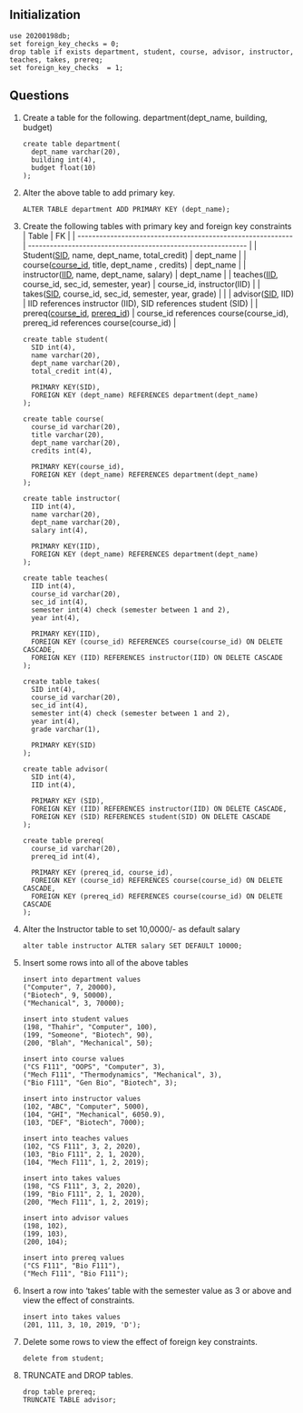 ## Initialization

```mysql
use 20200198db;
set foreign_key_checks = 0;
drop table if exists department, student, course, advisor, instructor, teaches, takes, prereq;
set foreign_key_checks  = 1;
```

## Questions

1. Create a table for the following.
   department(dept_name, building, budget)
   
   ```mysql
   create table department(
     dept_name varchar(20),
     building int(4),
     budget float(10)
   );
   ```
   
2. Alter the above table to add primary key.

    ```mysql
    ALTER TABLE department ADD PRIMARY KEY (dept_name);
    ```

3. Create the following tables with primary key and foreign key constraints
    | Table                                                       | FK                                                           |
    | ----------------------------------------------------------- | ------------------------------------------------------------ |
    | Student(<u>SID</u>, name, dept_name, total_credit)          | dept_name                                                    |
    | course(<u>course_id</u>, title, dept_name , credits)        | dept_name                                                    |
    | instructor(<u>IID</u>, name, dept_name, salary)             | dept_name                                                    |
    | teaches(<u>IID</u>, course_id, sec_id, semester, year)      | course_id, instructor(IID)                                   |
    | takes(<u>SID</u>, course_id, sec_id, semester, year, grade) |                                                              |
    | advisor(<u>SID</u>, IID)                                    | IID references instructor (IID), SID references student (SID) |
    | prereq(<u>course_id</u>, <u>prereq_id</u>)                  | course_id references course(course_id), prereq_id references course(course_id) |
    
    ```mysql
    create table student(
      SID int(4), 
      name varchar(20), 
      dept_name varchar(20), 
      total_credit int(4),
      
      PRIMARY KEY(SID),
      FOREIGN KEY (dept_name) REFERENCES department(dept_name)
    );
    
    create table course(
      course_id varchar(20),
      title varchar(20),
      dept_name varchar(20),
      credits int(4),
      
      PRIMARY KEY(course_id),
      FOREIGN KEY (dept_name) REFERENCES department(dept_name)
    );
    
    create table instructor(
      IID int(4),
      name varchar(20),
      dept_name varchar(20),
      salary int(4),
      
      PRIMARY KEY(IID),
      FOREIGN KEY (dept_name) REFERENCES department(dept_name)
    );
    
    create table teaches(
      IID int(4),
      course_id varchar(20),
      sec_id int(4),
      semester int(4) check (semester between 1 and 2),
      year int(4),
      
      PRIMARY KEY(IID),
      FOREIGN KEY (course_id) REFERENCES course(course_id) ON DELETE CASCADE,
      FOREIGN KEY (IID) REFERENCES instructor(IID) ON DELETE CASCADE
    );
    
    create table takes(
      SID int(4),
      course_id varchar(20),
      sec_id int(4),
      semester int(4) check (semester between 1 and 2),
      year int(4),
      grade varchar(1),
      
      PRIMARY KEY(SID)
    );
    
    create table advisor(
      SID int(4),
      IID int(4),
      
      PRIMARY KEY (SID),
      FOREIGN KEY (IID) REFERENCES instructor(IID) ON DELETE CASCADE,
      FOREIGN KEY (SID) REFERENCES student(SID) ON DELETE CASCADE
    );
    
    create table prereq(
      course_id varchar(20),
      prereq_id int(4),
      
      PRIMARY KEY (prereq_id, course_id),
      FOREIGN KEY (course_id) REFERENCES course(course_id) ON DELETE CASCADE,
      FOREIGN KEY (prereq_id) REFERENCES course(course_id) ON DELETE CASCADE
    );
    ```
4. Alter the Instructor table to set 10,0000/- as default salary

   ```mysql
   alter table instructor ALTER salary SET DEFAULT 10000;
   ```

5. Insert some rows into all of the above tables

   ```mysql
   insert into department values
   ("Computer", 7, 20000),
   ("Biotech", 9, 50000),
   ("Mechanical", 3, 70000);
   
   insert into student values
   (198, "Thahir", "Computer", 100),
   (199, "Someone", "Biotech", 90),
   (200, "Blah", "Mechanical", 50);
   
   insert into course values
   ("CS F111", "OOPS", "Computer", 3),
   ("Mech F111", "Thermodynamics", "Mechanical", 3),
   ("Bio F111", "Gen Bio", "Biotech", 3);
   
   insert into instructor values
   (102, "ABC", "Computer", 5000),
   (104, "GHI", "Mechanical", 6050.9),
   (103, "DEF", "Biotech", 7000);
   
   insert into teaches values
   (102, "CS F111", 3, 2, 2020),
   (103, "Bio F111", 2, 1, 2020),
   (104, "Mech F111", 1, 2, 2019);
   
   insert into takes values
   (198, "CS F111", 3, 2, 2020),
   (199, "Bio F111", 2, 1, 2020),
   (200, "Mech F111", 1, 2, 2019);
   
   insert into advisor values
   (198, 102),
   (199, 103),
   (200, 104);
   
   insert into prereq values
   ("CS F111", "Bio F111"),
   ("Mech F111", "Bio F111");
   ```

6. Insert a row into ‘takes’ table with the semester value as 3 or above and view the effect of constraints.

   ```mysql
   insert into takes values
   (201, 111, 3, 10, 2019, 'D');
   ```

7. Delete some rows to view the effect of foreign key constraints.

   ```mysql
   delete from student;
   ```

8. TRUNCATE and DROP tables.

   ```mysql
   drop table prereq;
   TRUNCATE TABLE advisor;
   ```

